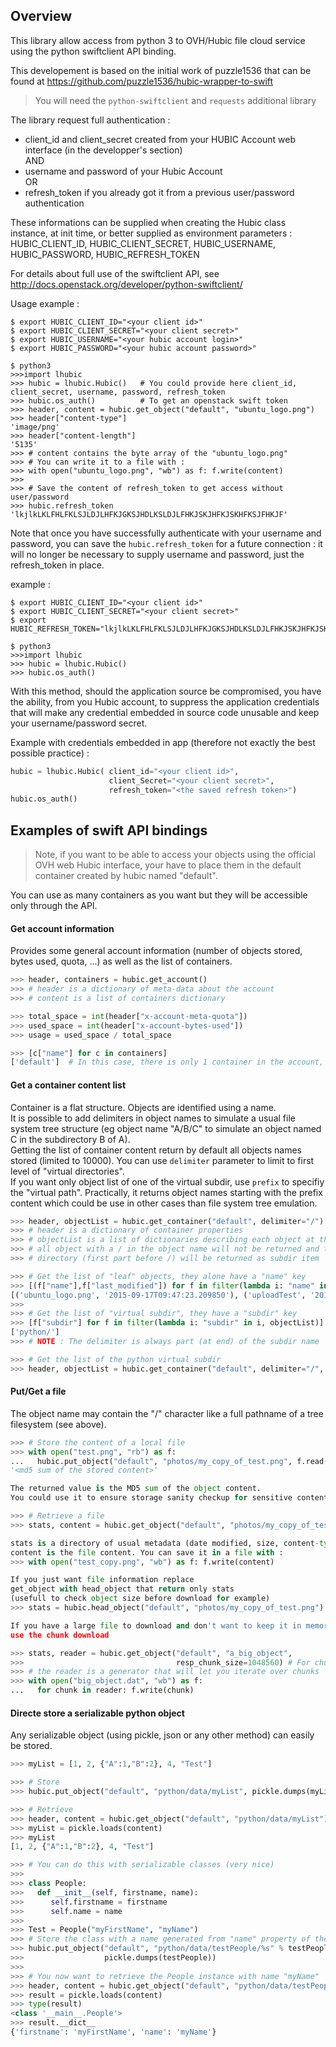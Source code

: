 ## Overview

This library allow access from python 3 to OVH/Hubic file cloud service using the python swiftclient API binding.

This developement is based on the initial work of puzzle1536 that can be found at https://github.com/puzzle1536/hubic-wrapper-to-swift

>You will need the ```python-swiftclient``` and ```requests``` additional library

The library request full authentication :

 - client_id and client_secret created from your HUBIC Account web interface (in the developper's section)  
AND
 - username and password of your Hubic Account  
OR
 - refresh_token if you already got it from a previous user/password authentication

These informations can be supplied when creating the Hubic class instance, at init time, or better supplied as environment parameters : HUBIC_CLIENT_ID, HUBIC_CLIENT_SECRET, HUBIC_USERNAME, HUBIC_PASSWORD, HUBIC_REFRESH_TOKEN

For details about full use of the swiftclient API, see http://docs.openstack.org/developer/python-swiftclient/

Usage example :
```
$ export HUBIC_CLIENT_ID="<your client id>"
$ export HUBIC_CLIENT_SECRET="<your client secret>"
$ export HUBIC_USERNAME="<your hubic account login>"
$ export HUBIC_PASSWORD="<your hubic account password>"

$ python3
>>>import lhubic
>>> hubic = lhubic.Hubic()   # You could provide here client_id, client_secret, username, password, refresh_token
>>> hubic.os_auth()          # To get an openstack swift token
>>> header, content = hubic.get_object("default", "ubuntu_logo.png")
>>> header["content-type"]
'image/png'
>>> header["content-length"]
'5135'
>>> # content contains the byte array of the "ubuntu_logo.png"
>>> # You can write it to a file with :
>>> with open("ubuntu_logo.png", "wb") as f: f.write(content)
>>>
>>> # Save the content of refresh_token to get access without user/password
>>> hubic.refresh_token
'lkjlkLKLFHLFKLSJLDJLHFKJGKSJHDLKSLDJLFHKJSKJHFKJSKHFKSJFHKJF'
```

Note that once you have successfully authenticate with your username and password, you can save the ```hubic.refresh_token``` for a future connection : it will no longer be necessary to supply username and password, just the refresh_token in place.

example :
```
$ export HUBIC_CLIENT_ID="<your client id>"
$ export HUBIC_CLIENT_SECRET="<your client secret>"
$ export HUBIC_REFRESH_TOKEN="lkjlkLKLFHLFKLSJLDJLHFKJGKSJHDLKSLDJLFHKJSKJHFKJSKHFKSJFHKJF"

$ python3
>>>import lhubic
>>> hubic = lhubic.Hubic()
>>> hubic.os_auth()
```

With this method, should the application source be compromised, you have the ability, from you Hubic account, to suppress the application credentials that will make any credential embedded in source code unusable and keep your username/password secret.

Example with credentials embedded in app (therefore not exactly the best possible practice) :
```python
hubic = lhubic.Hubic( client_id="<your client id>",
                      client_Secret="<your client secret>",
                      refresh_token="<the saved refresh token>")
hubic.os_auth()
```

## Examples of swift API bindings

>Note, if you want to be able to access your objects using the official OVH web Hubic interface, your have to place them in the default container created by hubic named "default".

You can use as many containers as you want but they will be accessible only through the API.

#### Get account information

Provides some general account information (number of objects stored, bytes used, quota, ...) as well as the list of containers.

```python
>>> header, containers = hubic.get_account()
>>> # header is a dictionary of meta-data about the account
>>> # content is a list of containers dictionary

>>> total_space = int(header["x-account-meta-quota"])
>>> used_space = int(header["x-account-bytes-used"])
>>> usage = used_space / total_space

>>> [c["name"] for c in containers]
['default']  # In this case, there is only 1 container in the account, it is the Hubic default
```

#### Get a container content list

Container is a flat structure. Objects are identified using a name.  
It is possible to add delimiters in object names to simulate a usual file system tree structure (eg object name "A/B/C" to simulate an object named C in the subdirectory B of A).  
Getting the list of container content return by default all objects names stored (limited to 10000). You can use ```delimiter``` parameter to limit to first level of "virtual directories".  
If you want only object list of one of the virtual subdir, use ```prefix``` to specifiy the "virtual path". Practically, it returns object names starting with the prefix content which could be use in other cases than file system tree emulation.

```python
>>> header, objectList = hubic.get_container("default", delimiter="/")
>>> # header is a dictionary of container properties
>>> # objectList is a list of dictionaries describing each object at the top container level
>>> # all object with a / in the object name will not be returned and the virtual
>>> # directory (first part before /) will be returned as subdir item

>>> # Get the list of "leaf" objects, they alone have a "name" key
>>> [(f["name"],f["last_modified"]) for f in filter(lambda i: "name" in i, objectList)]
[('ubuntu_logo.png', '2015-09-17T09:47:23.209850'), ('uploadTest', '2015-09-17T08:31:06.547660')]
>>>
>>> # Get the list of "virtual subdir", they have a "subdir" key
>>> [f["subdir"] for f in filter(lambda i: "subdir" in i, objectList)]
['python/']
>>> # NOTE : The delimiter is always part (at end) of the subdir name

>>> # Get the list of the python virtual subdir
>>> header, objectList = hubic.get_container("default", delimiter="/", prefix="python/")
```

#### Put/Get a file

The object name may contain the "/" character like a full pathname of a tree filesystem (see above).

```python
>>> # Store the content of a local file
>>> with open("test.png", "rb") as f:
...   hubic.put_object("default", "photos/my_copy_of_test.png", f.read())
'<md5 sum of the stored content>'

The returned value is the MD5 sum of the object content.
You could use it to ensure storage sanity checkup for sensitive content.

>>> # Retrieve a file
>>> stats, content = hubic.get_object("default", "photos/my_copy_of_test.png")

stats is a directory of usual metadata (date modified, size, content-type, content-length)
content is the file content. You can save it in a file with :
>>> with open("test_copy.png", "wb") as f: f.write(content)

If you just want file information replace
get_object with head_object that return only stats
(usefull to check object size before download for example)
>>> stats = hubic.head_object("default", "photos/my_copy_of_test.png")

If you have a large file to download and don't want to keep it in memory,
use the chunk download

>>> stats, reader = hubic.get_object("default", "a_big_object",
>>>                                  resp_chunk_size=1048560) # For chunks of 1MB
>>> # the reader is a generator that will let you iterate over chunks
>>> with open("big_object.dat", "wb") as f:
...   for chunk in reader: f.write(chunk)
```

#### Directe store a serializable python object

Any serializable object (using pickle, json or any other method) can easily be stored.

```python
>>> myList = [1, 2, {"A":1,"B":2}, 4, "Test"]

>>> # Store
>>> hubic.put_object("default", "python/data/myList", pickle.dumps(myList))

>>> # Retrieve
>>> header, content = hubic.get_object("default", "python/data/myList")
>>> myList = pickle.loads(content)
>>> myList
[1, 2, {"A":1,"B":2}, 4, "Test"]

>>> # You can do this with serializable classes (very nice)
>>>
>>> class People:
>>>   def __init__(self, firstname, name):
>>>      self.firstname = firstname
>>>      self.name = name
>>>
>>> Test = People("myFirstName", "myName")
>>> # Store the class with a name generated from "name" property of the instance
>>> hubic.put_object("default", "python/data/testPeople/%s" % testPeople.name,
>>>                  pickle.dumps(testPeople))
>>>
>>> # You now want to retrieve the People instance with name "myName"
>>> header, content = hubic.get_object("default", "python/data/testPeople/myName")
>>> result = pickle.loads(content)
>>> type(result)
<class '__main__.People'>
>>> result.__dict__
{'firstname': 'myFirstName', 'name': 'myName'}
```
